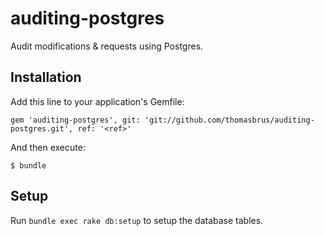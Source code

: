 auditing-postgres
=================

Audit modifications &amp; requests using Postgres.

## Installation

Add this line to your application's Gemfile:

    gem 'auditing-postgres', git: 'git://github.com/thomasbrus/auditing-postgres.git', ref: '<ref>'

And then execute:

    $ bundle

## Setup

Run `bundle exec rake db:setup` to setup the database tables.
